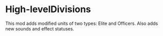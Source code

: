 # High-levelDivisions
This mod adds modified units of two types: Elite and Officers. Also adds new sounds and effect statuses.
